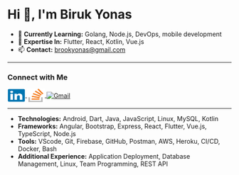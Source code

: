 <h1>Hi 👋, I'm Biruk Yonas</h1>
<!-- <h3 align="center">Full-Stack Developer | Web & Mobile Applications</h3> -->

- 🌱 **Currently Learning:** Golang, Node.js, DevOps, mobile development
- 💬 **Expertise In:** Flutter, React, Kotlin, Vue.js
- 📫 **Contact:** brookyonas@gmail.com

---

<h3 align="left">Connect with Me</h3>
<p align="left">
  <a href="https://linkedin.com/in/biruk-yonas" target="blank">
    <img align="center" src="https://raw.githubusercontent.com/devicons/devicon/master/icons/linkedin/linkedin-original.svg" alt="LinkedIn" height="30" width="40" />
  </a> 
  <a href="https://stackoverflow.com/users/14139196" target="blank">
    <img align="center" src="https://raw.githubusercontent.com/devicons/devicon/master/icons/stackoverflow/stackoverflow-original.svg" alt="Stack Overflow" height="30" width="40" />
  </a> 
  <a href="mailto:brookyonas@gmail.com" target="blank">
    <img align="center" src="https://upload.wikimedia.org/wikipedia/commons/4/4e/Gmail_Icon.png" alt="Gmail" height="30" width="40" />
  </a>
</p>


---

- **Technologies:** Android, Dart, Java, JavaScript, Linux, MySQL, Kotlin
- **Frameworks:** Angular, Bootstrap, Express, React, Flutter, Vue.js, TypeScript, Node.js
- **Tools:** VScode, Git, Firebase, GitHub, Postman, AWS, Heroku, CI/CD, Docker, Bash
- **Additional Experience:** Application Deployment, Database Management, Linux, Team Programming, REST API
